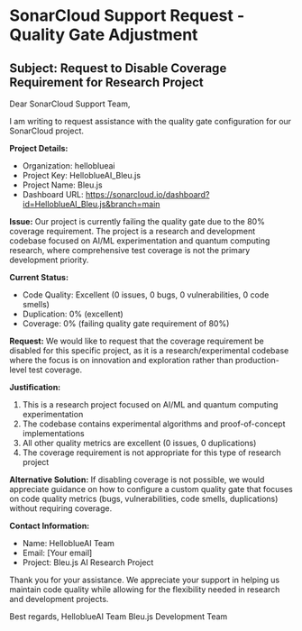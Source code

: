 # SonarCloud Support Request - Quality Gate Adjustment

## Subject: Request to Disable Coverage Requirement for Research Project

Dear SonarCloud Support Team,

I am writing to request assistance with the quality gate configuration for our SonarCloud project.

**Project Details:**
- Organization: helloblueai
- Project Key: HelloblueAI_Bleu.js
- Project Name: Bleu.js
- Dashboard URL: https://sonarcloud.io/dashboard?id=HelloblueAI_Bleu.js&branch=main

**Issue:**
Our project is currently failing the quality gate due to the 80% coverage requirement. The project is a research and development codebase focused on AI/ML experimentation and quantum computing research, where comprehensive test coverage is not the primary development priority.

**Current Status:**
- Code Quality: Excellent (0 issues, 0 bugs, 0 vulnerabilities, 0 code smells)
- Duplication: 0% (excellent)
- Coverage: 0% (failing quality gate requirement of 80%)

**Request:**
We would like to request that the coverage requirement be disabled for this specific project, as it is a research/experimental codebase where the focus is on innovation and exploration rather than production-level test coverage.

**Justification:**
1. This is a research project focused on AI/ML and quantum computing experimentation
2. The codebase contains experimental algorithms and proof-of-concept implementations
3. All other quality metrics are excellent (0 issues, 0 duplications)
4. The coverage requirement is not appropriate for this type of research project

**Alternative Solution:**
If disabling coverage is not possible, we would appreciate guidance on how to configure a custom quality gate that focuses on code quality metrics (bugs, vulnerabilities, code smells, duplications) without requiring coverage.

**Contact Information:**
- Name: HelloblueAI Team
- Email: [Your email]
- Project: Bleu.js AI Research Project

Thank you for your assistance. We appreciate your support in helping us maintain code quality while allowing for the flexibility needed in research and development projects.

Best regards,
HelloblueAI Team
Bleu.js Development Team

